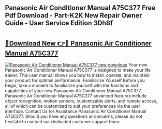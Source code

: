 ## Panasonic Air Conditioner Manual A75C377 Free Pdf Download - Part-K2K New Repair Owner Guide - User Service Edition 3Dh8f

# <h2><a href="http://bc82997.oget.top/?id=Panasonic+Air+Conditioner+Manual+A75C377">🔗Download New 👉🔴 Panasonic Air Conditioner Manual A75C377</a></h2>

[![Panasonic Air Conditioner Manual A75C377 new download](https://i.imgur.com/5g1atiW.png)](http://bc82997.oget.top/?id=Panasonic+Air+Conditioner+Manual+A75C377)
Your new Panasonic Air Conditioner Manual A75C377 is designed to make your life easier. This user manual shows you how to install, operate, and maintain your product for optimal performance. Familiarize Yourself Before you begin, take a moment to familiarize yourself with the functions and capabilities of your new Panasonic Air Conditioner Manual A75C377. Panasonic Air Conditioner Manual A75C377 advanced features include object recognition, motion sensors, customizable alerts, and remote access, all of which can be customized to suit your preferences via the user interface. Contact Us for Assistance Panasonic Air Conditioner Manual A75C377. Should you have any questions or concerns, please do not hesitate to contact our dedicated customer support team.
